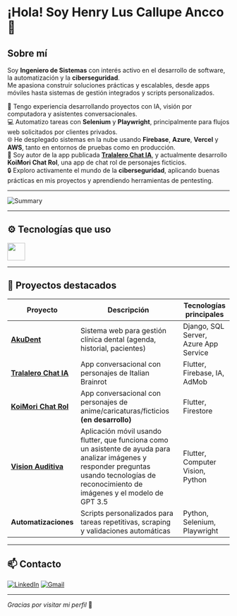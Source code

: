 # ¡Hola! Soy Henry Lus Callupe Ancco 👋

## Sobre mí

Soy **Ingeniero de Sistemas** con interés activo en el desarrollo de software, la automatización y la **ciberseguridad**.  
Me apasiona construir soluciones prácticas y escalables, desde apps móviles hasta sistemas de gestión integrados y scripts personalizados.

🧠 Tengo experiencia desarrollando proyectos con IA, visión por computadora y asistentes conversacionales.  
💻 Automatizo tareas con **Selenium** y **Playwright**, principalmente para flujos web solicitados por clientes privados.  
🌐 He desplegado sistemas en la nube usando **Firebase**, **Azure**, **Vercel** y **AWS**, tanto en entornos de pruebas como en producción.  
📱 Soy autor de la app publicada **[Tralalero Chat IA](https://play.google.com/store/apps/details?id=com.hlc.brainrootiachat)**, y actualmente desarrollo **KoiMori Chat Rol**, una app de chat rol de personajes ficticios.  
🔒 Exploro activamente el mundo de la **ciberseguridad**, aplicando buenas prácticas en mis proyectos y aprendiendo herramientas de pentesting.

---

![Summary](https://github-profile-summary-cards.vercel.app/api/cards/profile-details?username=HenryFake&theme=github_dark)

---


## ⚙️ Tecnologías que uso

<div align="left">
  <img src="https://skillicons.dev/icons?i=python,django,html,css,bootstrap,js,flutter,firebase,sqlserver,sqlite,git,github,vercel,azure,aws,vscode,linux" height="40" />
</div>

---

## 🚀 Proyectos destacados

| Proyecto       | Descripción                                                    | Tecnologías principales                      |
|----------------|----------------------------------------------------------------|----------------------------------------------|
| [**AkuDent**](https://github.com/HenryFake/software-ehealth-akudent) | Sistema web para gestión clínica dental (agenda, historial, pacientes) | Django, SQL Server, Azure App Service        |
| [**Tralalero Chat IA**](https://github.com/HenryFake/Tralalero-Chat-IA) | App conversacional con personajes de Italian Brainrot | Flutter, Firebase, IA, AdMob                 |
| [**KoiMori Chat Rol**](https://github.com/HenryFake/KoiMori-Chat-Rol-Ilimitado) | App conversacional con personajes de anime/caricaturas/ficticios **(en desarrollo)** | Flutter, Firestore                           |
| [**Vision Auditiva**](https://github.com/xstefano/vision_auditiva_flutter) | Aplicación móvil usando flutter, que funciona como un asistente de ayuda para analizar imágenes y responder preguntas usando tecnologías de reconocimiento de imágenes y el modelo de GPT 3.5 | Flutter, Computer Vision, Python                           |
| **Automatizaciones** | Scripts personalizados para tareas repetitivas, scraping y validaciones automáticas | Python, Selenium, Playwright                 |

---


## 📫 Contacto

[![LinkedIn](https://img.shields.io/badge/LinkedIn-HenryCallupe-blue?style=for-the-badge&logo=linkedin)](https://www.linkedin.com/in/henrycallupeancco/)
[![Gmail](https://img.shields.io/badge/Gmail-henrydevops6@gmail.com-D14836?style=for-the-badge&logo=gmail&logoColor=white)](mailto:henrydevops6@gmail.com)

---

_Gracias por visitar mi perfil_ 🙌

